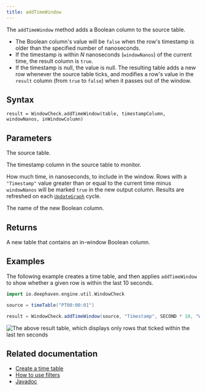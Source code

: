 ```yaml
---
title: addTimeWindow
---
```


The `addTimeWindow` method adds a Boolean column to the source table.

- The Boolean column's value will be `false` when the row's timestamp is older than the specified number of nanoseconds.
- If the timestamp is within _N_ nanoseconds (`windowNanos`) of the current time, the result column is `true`.
- If the timestamp is null, the value is null.
  The resulting table adds a new row whenever the source table ticks, and modifies a row's value in the `result` column (from `true` to `false`) when it passes out of the window.

## Syntax

```
result = WindowCheck.addTimeWindow(table, timestampColumn, windowNanos, inWindowColumn)
```

## Parameters

<ParamTable>
<Param name="table" type="QueryTable">

The source table.

</Param>
<Param name="timestampColumn" type="String">

The timestamp column in the source table to monitor.

</Param>
<Param name="windowNanos" type="long">

How much time, in nanoseconds, to include in the window.
Rows with a `"Timestamp"` value greater than or equal to the current time minus `windowNanos` will be marked `true` in the new output column.
Results are refreshed on each [`UpdateGraph`](/core/javadoc/io/deephaven/engine/updategraph/UpdateGraph.html) cycle.

</Param>
<Param name="inWindowColumn" type="String">

The name of the new Boolean column.

</Param>
</ParamTable>

## Returns

A new table that contains an in-window Boolean column.

## Examples

The following example creates a time table, and then applies `addTimeWindow` to show whether a given row is within the last 10 seconds.

```groovy order=null ticking-table
import io.deephaven.engine.util.WindowCheck

source = timeTable("PT00:00:01")

result = WindowCheck.addTimeWindow(source, "Timestamp", SECOND * 10, "WithinLast10Seconds")
```

![The above `result` table, which displays only rows that ticked within the last ten seconds](../../assets/reference/WindowCheck.gif)

## Related documentation

- [Create a time table](../table-operations/create/timeTable.md)
- [How to use filters](../../how-to-guides/use-filters.md)
- [Javadoc](/core/javadoc/io/deephaven/engine/util/WindowCheck.html)
